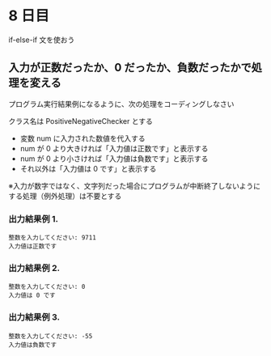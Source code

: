 # 8 日目

if-else-if 文を使おう

## 入力が正数だったか、0 だったか、負数だったかで処理を変える

プログラム実行結果例になるように、次の処理をコーディングしなさい

クラス名は PositiveNegativeChecker とする

- 変数 num に入力された数値を代入する
- num が 0 より大きければ「入力値は正数です」と表示する
- num が 0 より小さければ「入力値は負数です」と表示する
- それ以外は「入力値は 0 です」と表示する

※入力が数字ではなく、文字列だった場合にプログラムが中断終了しないようにする処理（例外処理）は不要とする

### 出力結果例 1.

```
整数を入力してください: 9711
入力値は正数です
```

### 出力結果例 2.

```
整数を入力してください: 0
入力値は 0 です
```

### 出力結果例 3.

```
整数を入力してください: -55
入力値は負数です
```

